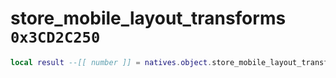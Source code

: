 # store_mobile_layout_transforms `0x3CD2C250`

```lua
local result --[[ number ]] = natives.object.store_mobile_layout_transforms(_unk0 --[[ number ]])
```